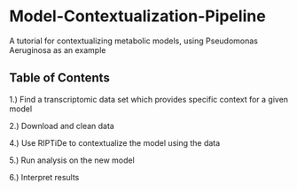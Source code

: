 # Model-Contextualization-Pipeline
A tutorial for contextualizing metabolic models, using Pseudomonas Aeruginosa as an example


## Table of Contents
1.) Find a transcriptomic data set which provides specific context for a given model

2.) Download and clean data

4.) Use RIPTiDe to contextualize the model using the data

5.) Run analysis on the new model

6.) Interpret results
